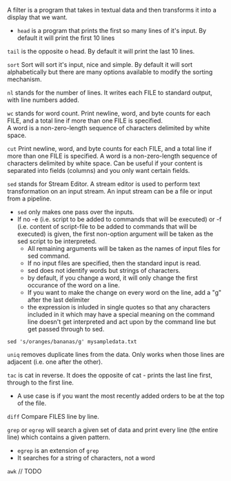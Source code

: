 A filter is a program that takes in textual data and then transforms it into a display that we want.

- ```head``` is a program that prints the first so many lines of it's input. By default it will print the first 10 lines

```tail``` is the opposite o head. By default it will print the last 10 lines.

```sort``` Sort will sort it's input, nice and simple. By default it will sort alphabetically but there are many options available to modify the sorting mechanism. 

```nl``` stands for the number of lines. It writes each FILE to standard output, with line numbers added.

```wc``` stands for word count. Print newline, word, and byte counts for each FILE, and a total line if more than one FILE is specified.  
A word is a non-zero-length sequence of characters delimited by white space.

```cut``` Print newline, word, and byte counts for each FILE, and a total line if more than one FILE is specified.  A word is a non-zero-length sequence of characters delimited by white space. 
Can be useful if your content is separated into fields (columns) and you only want certain fields.

```sed``` stands for Stream Editor. A stream editor is used to perform text transformation on an input stream. An input stream can be a file or input from a pipeline.
- ```sed``` only makes one pass over the inputs.
- If no -e (i.e. script to be added to commands that will be executed) or -f (i.e. content of script-file to be added to commands that will be executed) is given, the first non-option argument will be taken as the sed script to be interpreted. 
	- All remaining arguments will be taken as the names of input files for sed command. 
	- If no input files are specified, then the standard input is read.
	- sed does not identify words but strings of characters.
	- by default, if you change a word, it will only change the first occurance of the word on a line.
	- If you want to make the change on every word on the line, add a "g" after the last delimiter
	- the expression is inluded in single quotes so that any characters included in it which may have a special meaning on the command line doesn't get interpreted and act upon by the command line but get passed through to sed.
```
sed 's/oranges/bananas/g' mysampledata.txt
```

```uniq``` removes duplicate lines from the data. Only works when those lines are adjacent (i.e. one after the other). 

```tac``` is cat in reverse. It does the opposite of cat - prints the last line first, through to the first line.
- A use case is if you want the most recently added orders to be at the top of the file.

```diff``` Compare FILES line by line.

```grep``` or ```egrep``` will search a given set of data and print every line (the entire line) which contains a given pattern.
- ```egrep``` is an extension of ```grep```
- It searches for a string of characters, not a word

```awk``` 
// TODO